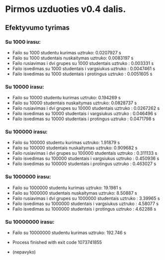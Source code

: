 # Pirmos uzduoties v0.4 dalis.
## Efektyvumo tyrimas
### Su 1000 irasu:
- Failo su 1000 studentu kurimas uztruko: 0.0207927 s
- Failo su 1000 studentais nuskaitymas uztruko: 0.0083197 s
- Failo rusiavimas i dvi grupes su 1000 studentais uztruko : 0.003331 s
- Failo isvedimas su 1000 studentais i vargsiukus uztruko : 0.0047461 s
- Failo isvedimas su 1000 studentais i protingus uztruko : 0.0051605 s

### Su 10000 irasu:
- Failo su 10000 studentu kurimas uztruko: 0.194269 s
- Failo su 10000 studentais nuskaitymas uztruko: 0.0828737 s
- Failo rusiavimas i dvi grupes su 10000 studentais uztruko : 0.0267262 s
- Failo isvedimas su 10000 studentais i vargsiukus uztruko : 0.046496 s
- Failo isvedimas su 10000 studentais i protingus uztruko : 0.0471798 s

### Su 100000 irasu:
- Failo su 100000 studentu kurimas uztruko: 1.91879 s
- Failo su 100000 studentais nuskaitymas uztruko: 0.909682 s
- Failo rusiavimas i dvi grupes su 100000 studentais uztruko : 0.311133 s
- Failo isvedimas su 100000 studentais i vargsiukus uztruko : 0.450936 s
- Failo isvedimas su 100000 studentais i protingus uztruko : 0.463027 s

### Su 1000000 irasu:
- Failo su 1000000 studentu kurimas uztruko: 19.1981 s
- Failo su 1000000 studentais nuskaitymas uztruko: 8.50887 s
- Failo rusiavimas i dvi grupes su 1000000 studentais uztruko : 3.39965 s
- Failo isvedimas su 1000000 studentais i vargsiukus uztruko : 4.58077 s
- Failo isvedimas su 1000000 studentais i protingus uztruko : 4.62288 s

### Su 10000000 irasu:
- Failo su 10000000 studentu kurimas uztruko: 192.746 s

- Process finished with exit code 1073741855
- (nepavyko)
